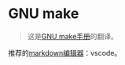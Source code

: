 # GNU make

> 这是[GNU make手册](https://www.gnu.org/software/make/manual/html_node/index.html)的翻译。

推荐的[markdown编辑器](https://www.zhihu.com/tardis/zm/art/103348449?source_id=1003)：vscode。
